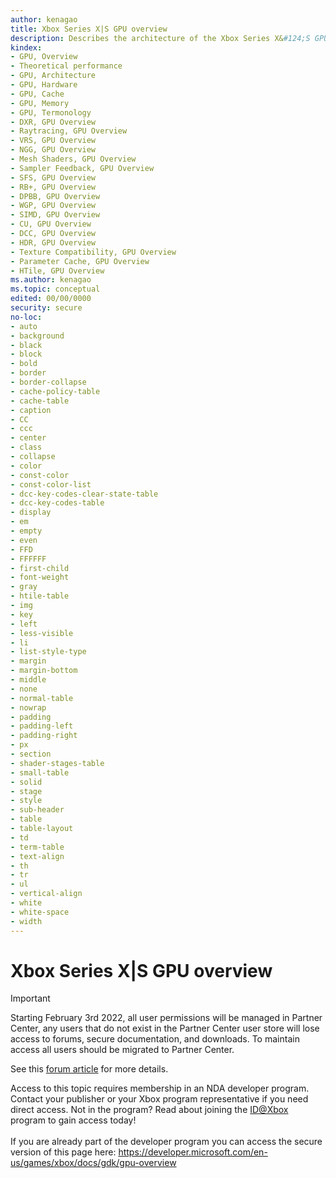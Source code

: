 ```yaml
---
author: kenagao
title: Xbox Series X|S GPU overview
description: Describes the architecture of the Xbox Series X&#124;S GPUs and their theoretical performance.
kindex:
- GPU, Overview
- Theoretical performance
- GPU, Architecture
- GPU, Hardware
- GPU, Cache
- GPU, Memory
- GPU, Termonology
- DXR, GPU Overview
- Raytracing, GPU Overview
- VRS, GPU Overview
- NGG, GPU Overview
- Mesh Shaders, GPU Overview
- Sampler Feedback, GPU Overview
- SFS, GPU Overview
- RB+, GPU Overview
- DPBB, GPU Overview
- WGP, GPU Overview
- SIMD, GPU Overview
- CU, GPU Overview
- DCC, GPU Overview
- HDR, GPU Overview
- Texture Compatibility, GPU Overview
- Parameter Cache, GPU Overview
- HTile, GPU Overview
ms.author: kenagao
ms.topic: conceptual
edited: 00/00/0000
security: secure
no-loc:
- auto
- background
- black
- block
- bold
- border
- border-collapse
- cache-policy-table
- cache-table
- caption
- CC
- ccc
- center
- class
- collapse
- color
- const-color
- const-color-list
- dcc-key-codes-clear-state-table
- dcc-key-codes-table
- display
- em
- empty
- even
- FFD
- FFFFFF
- first-child
- font-weight
- gray
- htile-table
- img
- key
- left
- less-visible
- li
- list-style-type
- margin
- margin-bottom
- middle
- none
- normal-table
- nowrap
- padding
- padding-left
- padding-right
- px
- section
- shader-stages-table
- small-table
- solid
- stage
- style
- sub-header
- table
- table-layout
- td
- term-table
- text-align
- th
- tr
- ul
- vertical-align
- white
- white-space
- width
---
```


# Xbox Series X|S GPU overview
> [!IMPORTANT]
> Starting February 3rd 2022, all user permissions will be managed in Partner Center, any users that do not exist in the Partner Center user store will lose access to forums, secure documentation, and downloads. To maintain access all users should be migrated to Partner Center. <p></p>See this <a href="https://forums.xboxlive.com/articles/132187/breaking-change-user-access-for-forums-secure-docu.html">forum article</a> for more details.  

 Access to this topic requires membership in an NDA developer program. Contact your publisher or your Xbox program representative if you need direct access. Not in the program? Read about joining the <a href="https://www.xbox.com/Developers/id">ID@Xbox</a> program to gain access today!  <br/><br/>If you are already part of the developer program you can access the secure version of this page here: <a target="_blank" href="https://developer.microsoft.com/en-us/games/xbox/docs/gdk/gpu-overview">https://developer.microsoft.com/en-us/games/xbox/docs/gdk/gpu-overview</a>